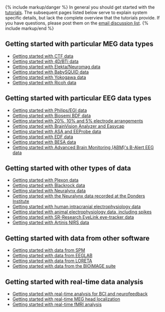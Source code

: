 {% include markup/danger %}
In general you should get started with the [tutorials](/tutorial). The subsequent pages listed below serve to explain system specific details, but lack the complete overview that the tutorials provide. If you have questions, please post them on the [email discussion list](/discussion_list).
{% include markup/end %}

## Getting started with particular MEG data types

*  [Getting started with CTF data](/getting_started/ctf)
*  [Getting started with 4D/BTi data](/getting_started/bti)
*  [Getting started with Elekta/Neuromag data](/getting_started/neuromag)
*  [Getting started with BabySQUID data](/getting_started/babysquid)
*  [Getting started with Yokogawa data](/getting_started/yokogawa)
*  [Getting started with Ricoh data](/getting_started/ricoh)

## Getting started with particular EEG data types

*  [Getting started with Philips/EGI data](/getting_started/egi)
*  [Getting started with Biosemi BDF data](/getting_started/biosemi)
*  [Getting started with 20%, 10% and 5% electrode arrangements](/getting_started/1020)   
*  [Getting started with BrainVision Analyzer and Easycap](/getting_started/brainvision)
*  [Getting started with ASA and EEProbe data](/getting_started/antneuro)
*  [Getting started with EDF data](/getting_started/edf)
*  [Getting started with BESA data](/getting_started/besa)
*  [Getting started with Advanced Brain Monitoring (ABM)'s B-Alert EEG data](/getting_started/b_alert)

## Getting started with other types of data

*  [Getting started with Plexon data](/getting_started/plexon)
*  [Getting started with Blackrock data](/getting_started/blackrock)
*  [Getting started with Neuralynx data](/getting_started/neuralynx)
*  [Getting started with the Neuralynx data recorded at the Donders Institute](/getting_started/neuralynx_fcdc)
*  [Getting started with human intracranial electrophysiology data](/getting_started/human_ecog)
*  [Getting started with animal electrophysiology data, including spikes](/getting_started/animal)
*  [Getting started with SR-Research EyeLink eye-tracker data](/getting_started/eyelink)
*  [Getting started with Artinis NIRS data](/getting_started/artinis)

## Getting started with data from other software

*  [Getting started with data from SPM](/getting_started/spm)
*  [Getting started with data from EEGLAB](/getting_started/eeglab)
*  [Getting started with data from LORETA](/getting_started/loreta)
*  [Getting started with data from the BIOIMAGE suite](/getting_started/bioimage)

## Getting started with real-time data analysis

*  [Getting started with real-time analysis for BCI and neurofeedback](/getting_started/realtime)
*  [Getting started with real-time MEG head localization](/getting_started/realtime_headlocalizer)
*  [Getting started with real-time fMRI analysis](/development/realtime/fmri)
